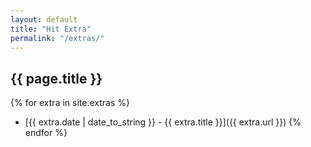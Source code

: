 ```yaml
---
layout: default
title: "Hit Extra"
permalink: "/extras/"
---
```


## {{ page.title }}

{% for extra in site.extras %}
- [{{ extra.date | date_to_string }} - {{ extra.title }}]({{ extra.url }})
{% endfor %}